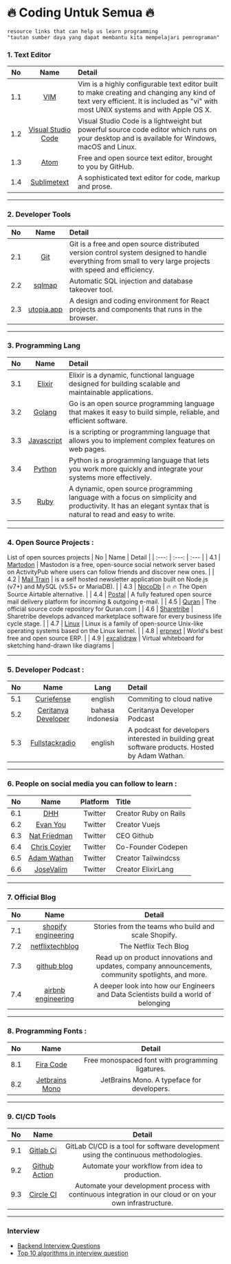 # :fire: Coding Untuk Semua :fire:
```
resource links that can help us learn programming
"tautan sumber daya yang dapat membantu kita mempelajari pemrograman"
```

### 1. Text Editor
| No | Name | Detail |
| :---: | :---: | :--- |
| 1.1 | [VIM](/text-editor/vim.md) | Vim is a highly configurable text editor built to make creating and changing any kind of text very efficient. It is included as "vi" with most UNIX systems and with Apple OS X. |
| 1.2 | [Visual Studio Code](/text-editor/visual-studio-code.md) | Visual Studio Code is a lightweight but powerful source code editor which runs on your desktop and is available for Windows, macOS and Linux. |
| 1.3 | [Atom](https://atom.io/) | Free and open source text editor, brought to you by GitHub. |
| 1.4 | [Sublimetext](https://www.sublimetext.com/) | A sophisticated text editor for code, markup and prose. |

---

### 2. Developer Tools
| No | Name | Detail |
| :---: | :---: | :--- |
| 2.1 | [Git](/tools/git.md) | Git is a free and open source distributed version control system designed to handle everything from small to very large projects with speed and efficiency. |
| 2.2 | [sqlmap](https://github.com/sqlmapproject/sqlmap) | Automatic SQL injection and database takeover tool. |
| 2.3 | [utopia.app](https://utopia.app/) | A design and coding environment for React projects and components that runs in the browser. |

---

### 3. Programming Lang
| No | Name | Detail |
| :---: | :---: | :--- |
| 3.1 | [Elixir](/programming-lang/elixir.md) | Elixir is a dynamic, functional language designed for building scalable and maintainable applications. |
| 3.2 | [Golang](/programming-lang/golang.md) | Go is an open source programming language that makes it easy to build simple, reliable, and efficient software. |
| 3.3 | [Javascript](/programming-lang/javascript.md) | is a scripting or programming language that allows you to implement complex features on web pages. |
| 3.4 | [Python](/programming-lang/python.md) | Python is a programming language that lets you work more quickly and integrate your systems more effectively. |
| 3.5 | [Ruby](/programming-lang/ruby.md) | A dynamic, open source programming language with a focus on simplicity and productivity. It has an elegant syntax that is natural to read and easy to write. |

---

### 4. Open Source Projects :
List of open sources projects
| No | Name | Detail |
| :---: | :---: | :--- |
| 4.1 | [Martodon](https://github.com/tootsuite/mastodon) | Mastodon is a free, open-source social network server based on ActivityPub where users can follow friends and discover new ones. |
| 4.2 | [Mail Train](https://github.com/Mailtrain-org/mailtrain) | is a self hosted newsletter application built on Node.js (v7+) and MySQL (v5.5+ or MariaDB). |
| 4.3 | [NocoDb](https://github.com/nocodb/nocodb) | 🔥 🔥 The Open Source Airtable alternative. |
| 4.4 | [Postal](https://github.com/postalhq/postal) | A fully featured open source mail delivery platform for incoming & outgoing e-mail. |
| 4.5 | [Quran](https://github.com/quran/quran.com-frontend-v2) | The official source code repository for Quran.com  |
| 4.6 | [Sharetribe](https://github.com/sharetribe/sharetribe) | Sharetribe develops advanced marketplace software for every business life cycle stage. |
| 4.7 | [Linux](oss-projects/linux.md) | Linux is a family of open-source Unix-like operating systems based on the Linux kernel. |
| 4.8 | [erpnext](https://github.com/frappe/erpnext) | World's best free and open source ERP. |
| 4.9 | [excalidraw](https://github.com/excalidraw/excalidraw) | Virtual whiteboard for sketching hand-drawn like diagrams |

---

### 5. Developer Podcast :
| No | Name | Lang | Detail |
| :---: | :---: | :---: | :--- |
| 5.1 | [Curiefense](https://podcast.curiefense.io/episodes) | english | Commiting to cloud native |
| 5.2 | [Ceritanya Developer](https://anchor.fm/ceritanya-developer) | bahasa indonesia | Ceritanya Developer Podcast |
| 5.3 | [Fullstackradio](https://fullstackradio.com/) | english | A podcast for developers interested in building great software products. Hosted by Adam Wathan. |

---

### 6. People on social media you can follow to learn :
| No | Name | Platform | Title |
| :---: | :---: | :---: | :--- |
| 6.1 |[DHH](https://twitter.com/dhh) | Twitter | Creator Ruby on Rails |
| 6.2 |[Evan You](https://twitter.com/youyuxi) | Twitter | Creator Vuejs |
| 6.3 |[Nat Friedman](https://twitter.com/natfriedman) | Twitter | CEO Github |
| 6.4 |[Chris Coyier](https://twitter.com/chriscoyier) | Twitter | Co-Founder Codepen |
| 6.5 |[Adam Wathan](https://twitter.com/adamwathan) | Twitter | Creator Tailwindcss |
| 6.6 |[JoseValim](https://twitter.com/josevalim) | Twitter | Creator ElixirLang |

---

### 7. Official Blog
| No | Name | Detail |
| :---: | :---: | :---: |
| 7.1 | [shopify engineering](https://shopify.engineering/) | Stories from the teams who build and scale Shopify. |
| 7.2 | [netflixtechblog](https://netflixtechblog.com/) | The Netflix Tech Blog |
| 7.3 | [github blog](https://github.blog/) | Read up on product innovations and updates, company announcements, community spotlights, and more. |
| 7.4 | [airbnb engineering](https://medium.com/airbnb-engineering) | A deeper look into how our Engineers and Data Scientists build a world of belonging |

---

### 8. Programming Fonts :
| No | Name | Detail |
| :---: | :---: | :---: |
| 8.1 | [Fira Code](https://github.com/tonsky/FiraCode) | Free monospaced font with programming ligatures. |
| 8.2 | [Jetbrains Mono](https://www.jetbrains.com/lp/mono/) | JetBrains Mono. A typeface for developers. |

---

### 9. CI/CD Tools
| No | Name | Detail |
| :---: | :---: | :---: |
| 9.1 | [Gitlab Ci](https://docs.gitlab.com/ee/ci/) | GitLab CI/CD is a tool for software development using the continuous methodologies. |
| 9.2 | [Github Action](https://github.com/features/actions) | Automate your workflow from idea to production. |
| 9.3 | [Circle CI](https://circleci.com/) | Automate your development process with continuous integration in our cloud or on your own infrastructure. |

---

### Interview
*  [Backend Interview Questions](https://github.com/arialdomartini/Back-End-Developer-Interview-Questions)
*  [Top 10 algorithms in interview question](https://www.geeksforgeeks.org/top-10-algorithms-in-interview-questions/)
